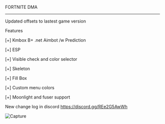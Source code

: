 FORTNITE DMA
_______________________________________________________________________

Updated offsets to lastest game version

Features

[+] Kmbox B+ .net Aimbot /w Prediction

[+] ESP

[+] Visible check and color selector

[+] Skeleton

[+] Fill Box

[+] Custom menu colors

[+] Moonlight and fuser support

New change log in discord
https://discord.gg/REe2G5AwWh


![Capture](https://github.com/jouh1/Fortnite-DMA/assets/170565559/62ac3195-5259-49fb-8cb0-65ff544111cd)
